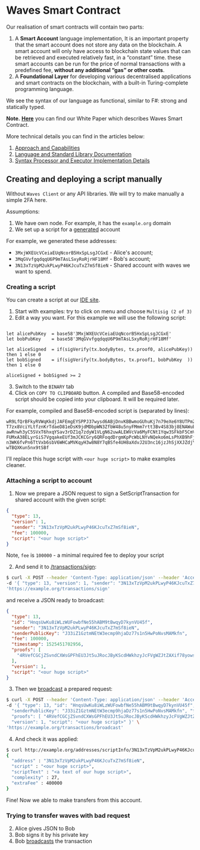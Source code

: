 # Waves Smart Contract

Our realisation of smart contracts will contain two parts:

1. A **Smart Account** language implementation, It is an important property that the smart account does not store any data on the blockchain. A smart account will only have access to blockchain state values that can be retrieved and executed relatively fast, in a “constant” time. these smart accounts can be run for the price of normal transactions with a predefined fee, **without any additional “gas” or other costs**.
2. A **Foundational Layer** for developing various decentralised applications and smart contracts on the blockchain, with a built-in Turing-complete programming language.

We see the syntax of our language as functional, similar to F\#: strong and statically typed.

**Note.** [**Here**](https://wavesplatform.com/files/docs/white_paper_waves_smart_contracts.pdf) you can find our White Paper which describes Waves Smart Contract.

More technical details you can find in the articles below:

1. [Approach and Capabilities](./waves-contracts-language-description/approach-and-capabilities.md)
2. [Language and Standard Library Documentation](waves-contracts-language-description/language-description.md)
3. [Syntax Processor and Executor Implementation Details](waves-contracts-language-description/implementation-details.md)

## Creating and deploying a script manually

Without `Waves Client` or any API libraries. We will try to make manually a simple 2FA here.

Assumptions:
1. We have own node. For example, it has the `example.org` domain
2. We set up a script for a [generated](../development-and-api/waves-node-rest-api/address.md#post-addresses) account

For example, we generated these addresses:
* `3MxjWXEUcVCeiaEUqNcorB5HxSpLsgJCGxE` - Alice's account;
* `3MqGVvfgqdqqU6P9mTAsLSxyRoRjrHF18Mf` - Bob's account;
* `3N13xTzVpM2ukPLwyP46KJcuTxZ7mSf8ieN` - Shared account with waves we want to spend.

### Creating a script

You can create a script at our [IDE site](http://ide.wavesplatform.com/).

1. Start with examples: try to click on menu and choose `Multisig (2 of 3)`
2. Edit a way you want. For this example we will use the following script:

  ```

  let alicePubKey  = base58'3MxjWXEUcVCeiaEUqNcorB5HxSpLsgJCGxE'
  let bobPubKey    = base58'3MqGVvfgqdqqU6P9mTAsLSxyRoRjrHF18Mf'

  let aliceSigned  = if(sigVerify(tx.bodyBytes, tx.proof0, alicePubKey)) then 1 else 0
  let bobSigned    = if(sigVerify(tx.bodyBytes, tx.proof1, bobPubKey  )) then 1 else 0

  aliceSigned + bobSigned >= 2

  ```

3. Switch to the `BINARY` tab
4. Click on `COPY TO CLIPBOARD` button. A compiled and Base58-encoded script should be copied into your clipboard. It will be required later.

For example, compiled and Base58-encoded script is (separated by lines):
```
wR9LfQrBFkyRVWqKkdjJAFEmgEYSPPJ37wysd6ABjDnvKBBwmoGUhuKj7n79eXe6Y8UTPmZsdAGTcu84xMDwXPXcKbcHbahS9QXsySCUYWnkaeWsVvoPmrmDMaPZakqpy
T7zx8VciYLtfznKrTdaeD81eDsK9jdMDbpWN3ZfbW48u5nyFMmm7rtt3Bv4S83bj8ENAWub16qUeGUzMEvTWDogd1rWPuXz2HZxpjYoYDaat9TmoxhXbAvT91MWSzL3mi
awRnwh3yC5SVxT6hxqYSav3rDZ1q7zdyW1VLgN62uwALEWVcVa6MyFCNt1Yqw3SFkbF5CmV7NVVTaeVbPdf4QLi9zn8W1ZReArHhuxj9G6zxDWdJ1vgKEYypMXQQQZUum
FUMxA38ELyrGiS7VgqakeEUf3mJCKCGry6QRFoqdDrgmKpPcWbLNYvNQeko6mLsPhXB9hFjGMMsXUycBtuHtd3UbShdK3Hwmj4e5fRVfstjhXPHP35JUCrKkFwYrcsHom
n3WK6fvPn6TtVxb6sbV6WHCaMVKqyH3w8N8Y7qBSfe4UH8aXdvJ2U3nc16jzJhSjXXJZdjYGCLoJM3GzAvyh99q6kNE3fRbweuEW4SECKkCJNWDMvBghBjhVTgoDkuQvr
wTBQXKun5nx9tSBf
```

I'll replace this huge script with `<our huge script>` to make examples cleaner.

### Attaching a script to account

1. Now we prepare a JSON request to sign a SetScriptTransaction for shared account with the given script:

  ```json
  {
    "type": 13,
    "version": 1,
    "sender": "3N13xTzVpM2ukPLwyP46KJcuTxZ7mSf8ieN",
    "fee": 100000,
    "script": "<our huge script>"
  }
  ```

  Note, `fee` is `100000` - a minimal required fee to deploy your script

2. And send it to [/transactions/sign](../development-and-api/waves-node-rest-api/transactions.md#post-transactionssign):

  ```bash
  $ curl -X POST --header 'Content-Type: application/json' --header 'Accept: application/json' --header 'X-API-Key: <it is a secret>' \
  -d '{ "type": 13, "version": 1, "sender": "3N13xTzVpM2ukPLwyP46KJcuTxZ7mSf8ieN", "fee": 100000, "script": "<our huge script>" }' \
  'https://example.org/transactions/sign'
  ```

  and receive a JSON ready to broadcast:
  ```json
  {
    "type": 13,
    "id": "HnqsUwKu8iWLzWUFowbfNe55hABM9tBwqyD7kynVU45f",
    "sender": "3N13xTzVpM2ukPLwyP46KJcuTxZ7mSf8ieN",
    "senderPublicKey": "J33iZ1GztmNEtW3ecmp9hjaDz77s1n5HwPoNvsMAMkfn",
    "fee": 100000,
    "timestamp": 1525451702956,
    "proofs": [
      "4RVefCGCjZSvndCXWsGPFhEU3Jt5uJRocJByKScdHWkhzyJcFVgWZJtZAXif78yowsU4qfbzYCPa52KuGcY3C8Rc"
    ],
    "version": 1,
    "script": "<our huge script>"
  }
  ```

3. Then we [broadcast](../development-and-api/waves-node-rest-api/transactions.md#post-transactionsbroadcast) a prepared request:

  ```bash
  $ curl -X POST --header 'Content-Type: application/json' --header 'Accept: application/json' --header 'X-API-Key: <it is a secret>' \
  -d '{ "type": 13, "id": "HnqsUwKu8iWLzWUFowbfNe55hABM9tBwqyD7kynVU45f", "sender": "3N13xTzVpM2ukPLwyP46KJcuTxZ7mSf8ieN", \
    "senderPublicKey": "J33iZ1GztmNEtW3ecmp9hjaDz77s1n5HwPoNvsMAMkfn", "fee": 100000, "timestamp": 1525451702956, \
    "proofs": [ "4RVefCGCjZSvndCXWsGPFhEU3Jt5uJRocJByKScdHWkhzyJcFVgWZJtZAXif78yowsU4qfbzYCPa52KuGcY3C8Rc" ], \
    "version": 1, "script": "<our huge script>" }' \
  'https://example.org/transactions/broadcast'
  ```

4. And check it was applied:

  ```bash
  $ curl http://example.org/addresses/scriptInfo/3N13xTzVpM2ukPLwyP46KJcuTxZ7mSf8ieN
  {
    "address" : "3N13xTzVpM2ukPLwyP46KJcuTxZ7mSf8ieN",
    "script" : "<our huge script>",
    "scriptText" : "<a text of our huge script>",
    "complexity" : 27,
    "extraFee" : 400000
  }
  ```

Fine! Now we able to make transfers from this account.

### Trying to transfer waves with bad request 

2. Alice gives JSON to Bob
3. Bob signs it by his private key
4. Bob [broadcasts](../development-and-api/waves-node-rest-api/transactions.md#post-transactionsbroadcast) the transaction
